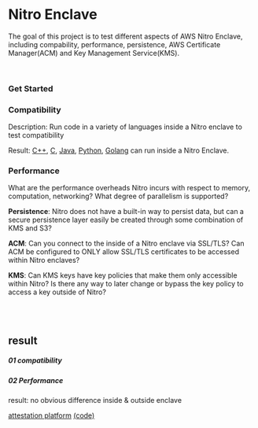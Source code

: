 # Nitro Enclave

The goal of this project is to test different aspects of AWS Nitro Enclave, including compability, performance, persistence, AWS Certificate Manager(ACM) and Key Management Service(KMS).

</br>


### Get Started


### Compatibility

Description: Run code in a variety of languages inside a Nitro enclave to test compatibility

Result: [C++](/01Compatibility/test1/), [C](/01Compatibility/test2/), [Java](/01Compatibility/test3/), [Python](/01Compatibility/test4/), [Golang](/01Compatibility/test6/) can run inside a Nitro Enclave.



### Performance

What are the performance overheads Nitro incurs with respect to memory, computation, networking? What degree of parallelism is supported?

**Persistence**: Nitro does not have a built-in way to persist data, but can a secure persistence layer easily be created through some combination of KMS and S3?

**ACM**: Can you connect to the inside of a Nitro enclave via SSL/TLS? Can ACM be configured to ONLY allow SSL/TLS certificates to be accessed within Nitro enclaves?

**KMS**: Can KMS keys have key policies that make them only accessible within Nitro? Is there any way to later change or bypass the key policy to access a key outside of Nitro?


</br>
</br>

## result

##### 01 compatibility


##### 02 Performance

result: no obvious difference inside & outside enclave



[attestation platform](https://trust.multifactor.com/#/nitro)  [(code)](https://github.com/multifactor/trust-center)
